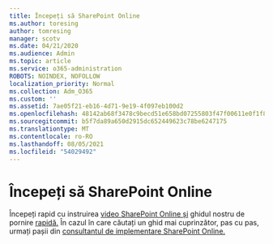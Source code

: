 ```yaml
---
title: Începeți să SharePoint Online
ms.author: toresing
author: tomresing
manager: scotv
ms.date: 04/21/2020
ms.audience: Admin
ms.topic: article
ms.service: o365-administration
ROBOTS: NOINDEX, NOFOLLOW
localization_priority: Normal
ms.collection: Adm_O365
ms.custom: ''
ms.assetid: 7ae05f21-eb16-4d71-9e19-4f097eb100d2
ms.openlocfilehash: 48142ab68f3478c9becd51e658bd07255803f47f00611e0f1f8ab1757fdc984d
ms.sourcegitcommit: b5f7da89a650d2915dc652449623c78be6247175
ms.translationtype: MT
ms.contentlocale: ro-RO
ms.lasthandoff: 08/05/2021
ms.locfileid: "54029492"
---
```

# <a name="get-started-with-sharepoint-online"></a>Începeți să SharePoint Online

Începeți rapid cu instruirea [video SharePoint Online și](https://go.microsoft.com/fwlink/?linkid=866438) ghidul nostru de pornire [rapidă.](https://go.microsoft.com/fwlink/?linkid=866437) În cazul în care căutați un ghid mai cuprinzător, pas cu pas, urmați pașii din [consultantul de implementare SharePoint Online.](https://portal.office.com/onboarding/sharepointonline#/)
  

